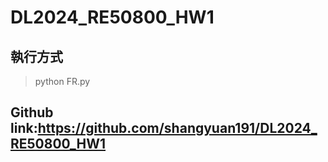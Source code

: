 # DL2024_RE50800_HW1
## 執行方式
> python FR.py
## Github link:https://github.com/shangyuan191/DL2024_RE50800_HW1 